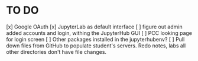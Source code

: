 # TO DO

 [x] Google OAuth
 [x] JupyterLab as default interface
 [ ] figure out admin added accounts and login, withing the JupyterHub GUI
 [ ] PCC looking page for login screen
 [ ] Other packages installed in the jupyterhubenv?
 [ ] Pull down files from GitHub to populate student's servers. Redo notes, labs all other directories don't have file changes.